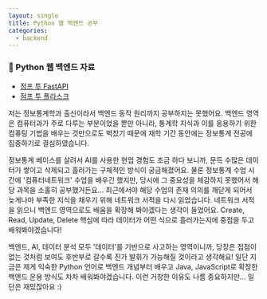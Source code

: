 ```yaml
---
layout: single
title: Python 웹 백엔드 공부
categories:
  - backend
---
```

### 🐍 Python 웹 백엔드 자료
* [점프 투 FastAPI](https://wikidocs.net/book/8531)
* [점프 투 플라스크](https://wikidocs.net/book/4542)

저는 정보통계학과 출신이라서 백엔드 동작 원리까지 공부하지는 못했어요. 백엔드 영역은 컴퓨터과가 주로 다루는 부분이었을 뿐만 아니라, 통계학 지식과 이를 응용하기 위한 컴퓨팅 기법을 배우는 것만으로도 벅찼기 때문에 재학 기간 동안에는 정보통계 전공에 집중하기로 결심하였습니다.

정보통계 베이스를 살려서 AI를 사용한 현업 경험도 조금 하다 보니까, 문득 수많은 데이터가 쌓이고 삭제되고 흘러가는 구체적인 방식이 궁금해졌어요. 물론 정보통계 수업 시간에 '컴퓨터네트워크' 수업을 배우긴 했지만, 당시에 그 중요성을 체감하지 못했어서 해당 과목을 소홀히 공부했거든요... 최근에서야 해당 수업의 존재 의의를 깨닫게 되어서 늦게나마 부족한 지식을 채우기 위해 네트워크 서적을 다시 읽었습니다. 네트워크 서적을 읽으니 백엔드 영역으로도 배움을 확장해 봐야겠다는 생각이 들었어요. Create, Read, Update, Delete 핵심에 따라 데이터가 어떤 식으로 흘러가는지에 중점을 두고 배워봐야겠습니다!
  
백엔드, AI, 데이터 분석 모두 '데이터'를 기반으로 사고하는 영역이니까, 당장은 접점이 없는 것처럼 보여도 후반부로 갈수록 진가 발휘가 가능해질 것이라고 생각해요! 일단 지금은 제게 익숙한 Python 언어로 백엔드 개념부터 배우고 Java, JavaScript로 확장한 백엔드 운용 방식도 차차 배워봐야겠습니다. 이런 거창한 이유도 나름 중요하지만... 일단은 재밌잖아요 :)
